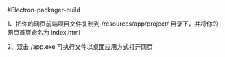 #Electron-packager-build

1、把你的网页前端项目文件复制到 /resources/app/project/ 目录下，并将你的网页首页命名为 index.html

2、双击 /app.exe 可执行文件以桌面应用方式打开网页
